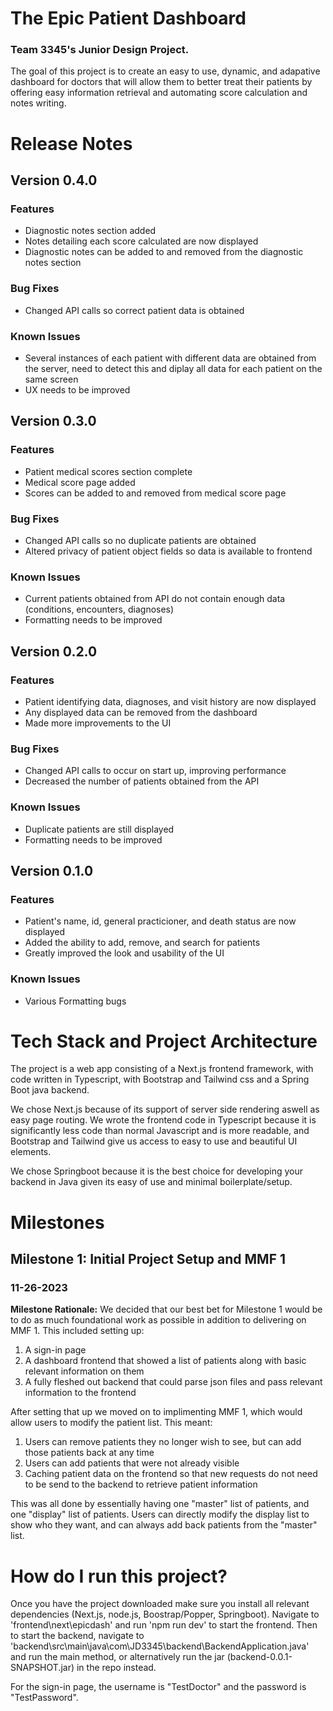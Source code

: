 # The Epic Patient Dashboard
### Team 3345's Junior Design Project. 

The goal of this project is to create an easy to use, dynamic, and adapative dashboard for doctors that will allow them to better treat their patients by offering easy information retrieval and automating score calculation and notes writing.

# Release Notes

## Version 0.4.0

### Features
* Diagnostic notes section added
* Notes detailing each score calculated are now displayed
* Diagnostic notes can be added to and removed from the diagnostic notes section

### Bug Fixes
* Changed API calls so correct patient data is obtained

### Known Issues
* Several instances of each patient with different data are obtained from the server, need to detect this and diplay all data for each patient on the same screen
* UX needs to be improved

## Version 0.3.0

### Features
* Patient medical scores section complete
* Medical score page added
* Scores can be added to and removed from medical score page

### Bug Fixes
* Changed API calls so no duplicate patients are obtained
* Altered privacy of patient object fields so data is available to frontend

### Known Issues
* Current patients obtained from API do not contain enough data (conditions, encounters, diagnoses)
* Formatting needs to be improved

## Version 0.2.0

### Features
* Patient identifying data, diagnoses, and visit history are now displayed
* Any displayed data can be removed from the dashboard
* Made more improvements to the UI

### Bug Fixes
* Changed API calls to occur on start up, improving performance
* Decreased the number of patients obtained from the API

### Known Issues
* Duplicate patients are still displayed
* Formatting needs to be improved

## Version 0.1.0

### Features
* Patient's name, id, general practicioner, and death status are now displayed
* Added the ability to add, remove, and search for patients
* Greatly improved the look and usability of the UI

### Known Issues
* Various Formatting bugs

# Tech Stack and Project Architecture

The project is a web app consisting of a Next.js frontend framework, with code written in Typescript, with Bootstrap and Tailwind css and a Spring Boot java backend.

We chose Next.js because of its support of server side rendering aswell as easy page routing. We wrote the frontend code in Typescript because it is significantly less code than normal Javascript and is more readable, and Bootstrap and Tailwind give us access to easy to use and beautiful UI elements.

We chose Springboot because it is the best choice for developing your backend in Java given its easy of use and minimal boilerplate/setup.

# Milestones

## Milestone 1: Initial Project Setup and MMF 1
### 11-26-2023
**Milestone Rationale:**
We decided that our best bet for Milestone 1 would be to do as much foundational work as possible in addition to delivering on MMF 1. This included setting up:
1. A sign-in page
2. A dashboard frontend that showed a list of patients along with basic relevant information on them
3. A fully fleshed out backend that could parse json files and pass relevant information to the frontend
   
After setting that up we moved on to implimenting MMF 1, which would allow users to modify the patient list. This meant:
1. Users can remove patients they no longer wish to see, but can add those patients back at any time
2. Users can add patients that were not already visible
3. Caching patient data on the frontend so that new requests do not need to be send to the backend to retrieve patient information
   
This was all done by essentially having one "master" list of patients, and one "display" list of patients. Users can directly modify the display list to show who they want, and can always add back patients from the "master" list.

# How do I run this project?
Once you have the project downloaded make sure you install all relevant dependencies (Next.js, node.js, Boostrap/Popper, Springboot).
Navigate to 'frontend\next\epicdash' and run 'npm run dev' to start the frontend.
Then to start the backend, navigate to 'backend\src\main\java\com\JD3345\backend\BackendApplication.java' and run the main method, or alternatively run the jar (backend-0.0.1-SNAPSHOT.jar) in the repo instead.

For the sign-in page, the username is "TestDoctor" and the password is "TestPassword".


